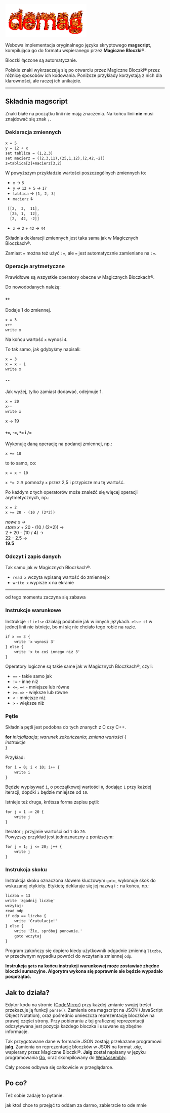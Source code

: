 ![demag](logo.gif) 

Webowa implementacja oryginalnego języka skryptowego **magscript**, kompilująca go do formatu wspieranego przez **Magiczne Bloczki®**.

Bloczki łączone są automatycznie.

Polskie znaki wykrzaczają się po otwarciu przez Magiczne Bloczki® przez różnicę sposobów ich kodowania. Poniższe przykłady korzystają z nich dla klarowności, ale raczej ich unikajcie.

---

## Składnia magscript

Znaki białe na początku linii nie mają znaczenia. Na końcu linii **nie** musi znajdować się znak `;`.

### Deklaracja zmiennych

```
x = 5
y = 12 + x
set tablica = (1,2,3)
set macierz = ((2,3,11),(25,1,12),(2,42,-2))
z=tablica[2]+macierz[3,2]
```
W powyższym przykładzie wartości poszczególnych zmiennych to:
- `x` → `5`
- `y` → `12 + 5` → `17`
- `tablica` → `[1, 2, 3]`
- `macierz` ↓  
```
 [[2,  3,  11],
  [25, 1,  12],
  [2,  42, -2]]
```
- `z` → `2` + `42` → `44`

Składnia deklaracji zmiennych jest taka sama jak w Magicznych Bloczkach®.

Zamiast `=` można też użyć `:=`, ale `=` jest automatycznie zamieniane na `:=`.

### Operacje arytmetyczne

Prawidłowe są wszystkie operatory obecne w Magicznych Bloczkach®.

Do nowododanych należą:

#### `++`

Dodaje 1 do zmiennej.

```
x = 3
x++
write x
```

Na końcu wartość `x` wynosi `4`.

To tak samo, jak gdybyśmy napisali:

```
x = 3
x = x + 1
write x
```

#### `--`

Jak wyżej, tylko zamiast dodawać, odejmuje 1.

```
x = 20
x--
write x
```
x → 19

#### `+=`, `-=`, `*=` i `/=`

Wykonuję daną operację na podanej zmiennej, np.:

```
x += 10
```
to to samo, co:
```
x = x + 10
```

`x *= 2.5` pomnoży `x` przez 2,5 i przypisze mu tę wartość.

Po każdym z tych operatorów może znaleźć się więcej operacji arytmetycznych, np.:

```
x = 2
x += 20 - (10 / (2*2))
```

*nowe x* →  
*stare x* + 20 - (10 / (2*2)) →  
2 + 20 - (10 / 4) →  
22 - 2.5 →  
**19.5**

### Odczyt i zapis danych

Tak samo jak w Magicznych Bloczkach®.

- `read x` wczyta wpisaną wartość do zmiennej x
- `write x` wypisze x na ekranie

---

od tego momentu zaczyna się zabawa

### Instrukcje warunkowe

Instrukcje `if` i `else` działają podobnie jak w innych językach. `else if` w jednej linii nie istnieje, bo mi się nie chciało tego robić na razie.

```
if x == 3 {
	write 'x wynosi 3'
} else {
	write 'x to coś innego niż 3'
}
```

Operatory logiczne są takie same jak w Magicznych Bloczkach®, czyli:
- `==` - takie samo jak
- `!=` - inne niż
- `<=`, `=<` - mniejsze lub równe
- `>=`. `=>` - większe lub równe
- `<` - mniejsze niż
- `>` - większe niż

### Pętle

Składnia pętli jest podobna do tych znanych z C czy C++.

**for** *inicjalizacja*; *warunek zakończenia*; *zmiana wartości* {  
	*instrukcje*  
}

Przykład:
```
for i = 0; i < 10; i++ {
	write i
}
```
Będzie wypisywać `i`, o początkowej wartości `0`, dodając `1` przy każdej iteracji, dopóki `i` będzie mniejsze od `10`.

Istnieje też druga, krótsza forma zapisu pętli:
```
for j = 1 -> 20 {
	write j
}
```
Iterator `j` przyjmie wartości od `1` do `20`.  
Powyższy przykład jest jednoznaczny z poniższym:
```
for j = 1; j <= 20; j++ {
	write j
}
```

### Instrukcja skoku

Instrukcja skoku oznaczona słowem kluczowym `goto`, wykonuje skok do wskazanej etykiety. Etykietę deklaruje się jej nazwą i `:` na końcu, np.:
```
liczba = 13
write 'zgadnij liczbę'
wczytaj:
read odp
if odp == liczba {
	write 'Gratulacje!'
} else {
	write 'Źle, spróbuj ponownie.'
	goto wczytaj
}
```
Program zakończy się dopiero kiedy użytkownik odgadnie zmienną `liczba`, w przeciwnym wypadku powróci do wczytania zmiennej `odp`.

**Instrukcja `goto` na końcu instrukcji warunkowej może zostawiać zbędne bloczki sumacyjne. Algorytm wykona się poprawnie ale będzie wypadało posprzątać.**

## Jak to działa?

Edytor kodu na stronie ([CodeMirror](https://codemirror.net/)) przy każdej zmianie swojej treści przekazuje ją funkcji `parse()`. Zamienia ona magscript na JSON (JavaScript Object Notation), oraz pośrednio umieszcza reprezentację bloczków na prawej części strony. Przy pobieraniu z tej graficznej reprezentacji odczytywana jest pozycja każdego bloczka i usuwane są zbędne informacje.

Tak przygotowane dane w formacie JSON zostają przekazane programowi **jalg**.
Zamienia on reprezentację bloczków w JSON na format *.alg*, wspierany przez Magiczne Bloczki®.
**Jalg** został napisany w języku programowania [Go](https://pl.wikipedia.org/wiki/Go_(j%C4%99zyk_programowania)), oraz skompilowany do [WebAssembly](https://pl.wikipedia.org/wiki/WebAssembly).

Cały proces odbywa się całkowicie w przeglądarce.

## Po co?

Też sobie zadaję to pytanie.

jak ktoś chce to przejąć to oddam za darmo, zabierzcie to ode mnie

